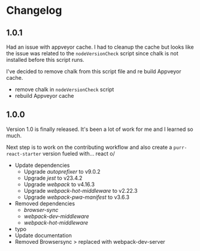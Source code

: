 # Changelog

## 1.0.1

Had an issue with appveyor cache. I had to cleanup the cache but looks like the issue was related to the `nodeVersionCheck` script since chalk is not installed before this script runs.

I've decided to remove chalk from this script file and re build Appveyor cache.

- remove chalk in `nodeVersionCheck` script
- rebuild Appveyor cache

## 1.0.0

Version 1.0 is finally released. It's been a lot of work for me and I learned so much. 

Next step is to work on the contributing workflow and also create a `purr-react-starter` version fueled with... react o/

- Update dependencies
  - Upgrade *autoprefixer* to v9.0.2
  - Upgrade *jest* to v23.4.2
  - Upgrade *webpack* to v4.16.3
  - Upgrade *webpack-hot-middleware* to v2.22.3
  - Upgrade *webpack-pwa-manifest* to v3.6.3
- Removed dependencies
  - *browser-sync*
  - *webpack-dev-middleware*
  - *webpack-hot-middleware*
- typo
- Update documentation
- Removed Browsersync > replaced with webpack-dev-server